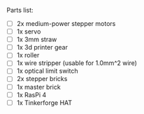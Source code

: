 Parts list:
- [ ] 2x medium-power stepper motors 
- [ ] 1x servo
- [ ] 1x 3mm straw
- [ ] 1x 3d printer gear
- [ ] 1x roller
- [ ] 1x wire stripper (usable for 1.0mm^2 wire)
- [ ] 1x optical limit switch
- [ ] 2x stepper bricks
- [ ] 1x master brick
- [ ] 1x RasPi 4
- [ ] 1x Tinkerforge HAT
